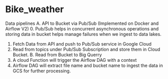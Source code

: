 # Bike_weather
Data pipelines
A. API to Bucket via Pub/Sub (Implemented on Docker and Airflow V2)
  0. Pub/Sub helps in concurrent asynchronous operations and storing data in bucket helps manage failures when we ingest to data lakes.
  1. Fetch Data from API and push to Pub/Sub service in Google Cloud
  2. Read from topics under Pub/Sub Subscription and store them in Cloud Bucket.
B. Read from Bucket to Big Querry
  0. A cloud Function will trigger the Airflow DAG with a context
  1. Airflow DAG will extract file name and bucket name to ingest the data in GCS for further processing.
